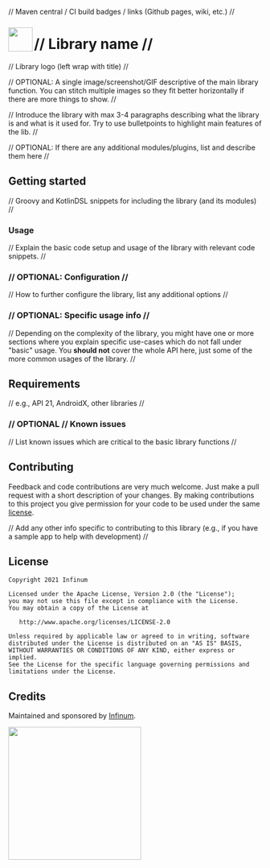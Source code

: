 
// Maven central / CI build badges / links (Github pages, wiki, etc.) //

### <img align="left" src="logo.svg" width="48">
# // Library name //

// Library logo (left wrap with title) //

// OPTIONAL: A single image/screenshot/GIF descriptive of the main library function. You can stitch multiple images so they fit better horizontally if there are more things to show. //

// Introduce the library with max 3-4 paragraphs describing what the library is and what is it used for. Try to use bulletpoints to highlight main features of the lib. //

// OPTIONAL: If there are any additional modules/plugins, list and describe them here //

## Getting started

// Groovy and KotlinDSL snippets for including the library (and its modules) //

### Usage

// Explain the basic code setup and usage of the library with relevant code snippets. //

### // OPTIONAL: Configuration //

// How to further configure the library, list any additional options //

### // OPTIONAL: Specific usage info //

// Depending on the complexity of the library, you might have one or more sections where you explain specific use-cases which do not fall under "basic" usage. You **should not** cover the whole API here, just some of the more common usages of the library. //

## Requirements

// e.g., API 21, AndroidX, other libraries //

### // OPTIONAL // Known issues

// List known issues which are critical to the basic library functions //

## Contributing

Feedback and code contributions are very much welcome. Just make a pull request with a short description of your changes. By making contributions to this project you give permission for your code to be used under the same [license](LICENSE).  

// Add any other info specific to contributing to this library (e.g., if you have a sample app to help with development) //

## License

```
Copyright 2021 Infinum

Licensed under the Apache License, Version 2.0 (the "License");
you may not use this file except in compliance with the License.
You may obtain a copy of the License at

   http://www.apache.org/licenses/LICENSE-2.0

Unless required by applicable law or agreed to in writing, software
distributed under the License is distributed on an "AS IS" BASIS,
WITHOUT WARRANTIES OR CONDITIONS OF ANY KIND, either express or implied.
See the License for the specific language governing permissions and
limitations under the License.
```

## Credits

Maintained and sponsored by [Infinum](http://www.infinum.com).

<a href='https://infinum.com'>
  <img src='https://infinum.com/infinum.png' href='https://infinum.com' width='264'>
</a>
